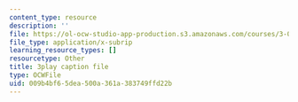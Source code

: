 ```yaml
---
content_type: resource
description: ''
file: https://ol-ocw-studio-app-production.s3.amazonaws.com/courses/3-091sc-introduction-to-solid-state-chemistry-fall-2010/009b4bf65dea500a361a383749ffd22b_IKJJ1SiMbjg.srt
file_type: application/x-subrip
learning_resource_types: []
resourcetype: Other
title: 3play caption file
type: OCWFile
uid: 009b4bf6-5dea-500a-361a-383749ffd22b
---
```

